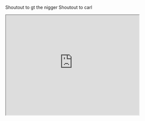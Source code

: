 Shoutout to gt the nigger
Shoutout to carl

<iframe width="420" height="315"
src="https://www.youtube.com/watch?v=d4bwDoFXR08">
</iframe>
